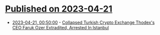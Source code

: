 # [Published on 2023-04-21](index.md)

* [2023-04-21, 00:50:00](https://slashdot.org/story/23/04/20/2339229/collapsed-turkish-crypto-exchange-thodexs-ceo-faruk-ozer-extradited-arrested-in-istanbul?utm_source=rss1.0mainlinkanon&utm_medium=feed) - [Collapsed Turkish Crypto Exchange Thodex's CEO Faruk Ozer Extradited, Arrested In Istanbul](https://slashdot.org/story/23/04/20/2339229/collapsed-turkish-crypto-exchange-thodexs-ceo-faruk-ozer-extradited-arrested-in-istanbul?utm_source=rss1.0mainlinkanon&utm_medium=feed)
